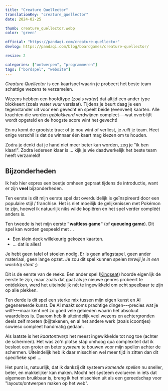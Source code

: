 ```yaml
---
title: "Creature Quellector"
translationKey: "creature_quellector"
date: 2024-02-25

thumb: creature_quellector.webp
color: 'green'

official: "https://pandaqi.com/creature-quellector"
devlog: https://pandaqi.com/blog/boardgames/creature-quellector/

resize: 2

categories: ["ontwerpen", "programmeren"]
tags: ["bordspel", "website"]
---
```


_Creature Quellector_ is een kaartspel waarin je probeert het beste team schattige wezens te verzamelen.

Wezens hebben een hoofdtype (zoals _water_) dat altijd een ander type blokkeert (zoals water _vuur_ verslaat). Tijdens je beurt daag je een tegenstander uit voor een gevecht en speelt beide (evenveel) kaarten. Alle krachten die worden _geblokkeerd_ verdwijnen compleet---wat overblijft wordt opgeteld en de hoogste score wint het gevecht!

En nu komt de grootste truc: of je nou wint of verliest, je _ruilt_ je team. Heet enige verschil is dat de winnaar één kaart mag kiezen om te houden.

Zodra je denkt dat je hand niet meer beter kan worden, zeg je "ik ben klaar!". Zodra iedereen klaar is ... kijk je wie daadwerkelijk het beste team heeft verzameld!

## Bijzonderheden

Ik heb hier expres een beetje omheen gepraat tijdens de introductie, want er zijn **veel** bijzonderheden.

Ten eerste is dit mijn eerste spel dat overduidelijk is geïnspireerd door een populaire stijl / franchise. Het is niet moeilijk de gelijkenissen met Pokémon te zijn, hoewel ik natuurlijk niks wilde kopiëren en het spel verder compléét anders is. 

Ten tweede is het mijn eerste **"waitless game"** (of **queueing game**). Dit spel kan worden gespeeld met ...

* Een klein deck willekeurig gekozen kaarten.
* ... dat is alles!

Je hebt geen tafel of stoelen nodig. Er is geen aflegstapel, geen ander materiaal, geen lange opzet. Je zou dit spel kunnen spelen _terwijl je in een wachtrij staat_ ;)

Dit is de eerste van de reeks. Een ander spel ([Kingseat](/nl/ontwerpen/bordspel/kingseat)) hoorde eigenlijk de eerste te zijn, maar zoals dat gaat als je nieuwe genres probeert te ontdekken, werd het uiteindelijk nét te ingewikkeld om echt speelbaar te zijn op alle plekken.

Ten derde is dit spel een sterke mix tussen mijn eigen kunst en AI gegenereerde kunst. De AI maakt soms prachtige dingen---precies wat je wilt!---maar kent net zo goed vele gebieden waarin het absoluut waardeloos is. Daarom heb ik uiteindelijk veel wezens en achtergronden deels zelf moeten (bij)tekenen, en al het andere werk (zoals icoontjes) sowieso compleet handmatig gedaan.

Als laatste is het _kaartontwerp_ het meest ingewikkelde tot nog toe (achter de schermen). Het was zo'n plotse stap omhoog qua complexiteit dat ik besloot een groter en beter _systeem_ te bouwen voor mijn spellen achter de schermen. Uiteindelijk heb ik daar misschien wel meer tijd in zitten dan dit specifieke spel ...

Het punt is, natuurlijk, dat ik dankzij dit systeem _komende spellen_ nu sneller, beter, en makkelijker kan maken. Mocht het systeem evolueren in iets dat algemeen bruikbaar is, breng ik het misschien uit als een gereedschap voor "layouts/ontwerpen maken op het web".

